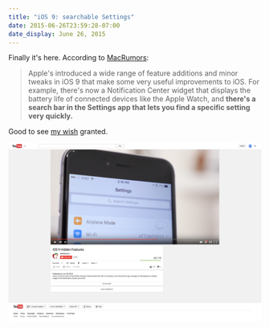 ```yaml
---
title: "iOS 9: searchable Settings"
date: 2015-06-26T23:59:28-07:00
date_display: June 26, 2015
---
```

Finally it's here. According to [MacRumors](http://www.macrumors.com/2015/06/26/hidden-features-in-ios-9-and-os-x-el-capitan/):

> Apple's introduced a wide range of feature additions and minor tweaks in iOS 9 that make some very useful improvements to iOS. For example, there's now a Notification Center widget that displays the battery life of connected devices like the Apple Watch, and **there's a search bar in the Settings app that lets you find a specific setting very quickly.**

Good to see [my wish](/blog/2015-05-06-searchable-settings-are-one-honking-great-idea-lets-do-more-of-those.html) granted.

![A screenshot of iOS 9 Settings in action.](/img/20150627-macrumors-demo-ios9-searchable-settings.png)

